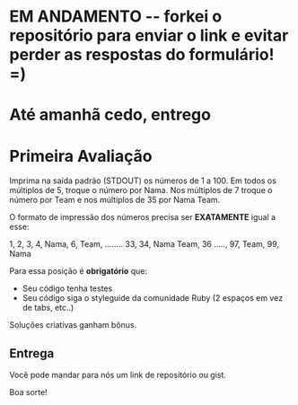 # EM ANDAMENTO -- forkei o repositório para enviar o link e evitar perder as respostas do formulário! =)
# Até amanhã cedo, entrego

# Primeira Avaliação

Imprima na saída padrão (STDOUT) os números de 1 a 100. Em todos os múltiplos de 5, troque o número por Nama. Nos múltiplos de 7 troque o número por Team e nos múltiplos de 35 por Nama Team. 

O formato de impressão dos números precisa ser **EXATAMENTE** igual a esse:

1, 2, 3, 4, Nama, 6, Team, ........ 33, 34, Nama Team, 36 ....., 97, Team, 99, Nama

Para essa posição é **obrigatório** que: 

- Seu código tenha testes
- Seu código siga o styleguide da comunidade Ruby (2 espaços em vez de tabs, etc..)

Soluções criativas ganham bônus.

## Entrega

Você pode mandar para nós um link de repositório ou gist.

Boa sorte!
